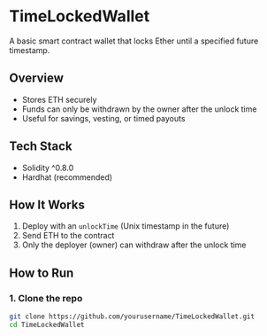# TimeLockedWallet

A basic smart contract wallet that locks Ether until a specified future timestamp.

## Overview
- Stores ETH securely
- Funds can only be withdrawn by the owner after the unlock time
- Useful for savings, vesting, or timed payouts

## Tech Stack
- Solidity ^0.8.0
- Hardhat (recommended)

## How It Works
1. Deploy with an `unlockTime` (Unix timestamp in the future)
2. Send ETH to the contract
3. Only the deployer (owner) can withdraw after the unlock time

## How to Run

### 1. Clone the repo
```bash
git clone https://github.com/yourusername/TimeLockedWallet.git
cd TimeLockedWallet